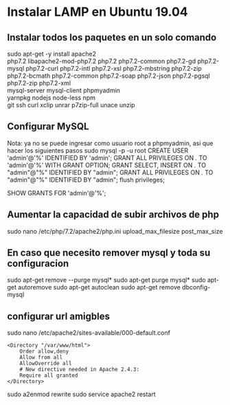 # Instalar LAMP en Ubuntu 19.04
## Instalar todos los paquetes en un solo comando
sudo apt-get -y install apache2 \
php7.2 libapache2-mod-php7.2 php7.2 php7.2-common php7.2-gd php7.2-mysql php7.2-curl php7.2-intl php7.2-xsl php7.2-mbstring php7.2-zip php7.2-bcmath php7.2-common php7.2-soap php7.2-json php7.2-pgsql php7.2-zip php7.2-xml \
mysql-server mysql-client phpmyadmin \
yarnpkg nodejs node-less npm \
git ssh curl xclip unrar p7zip-full unace unzip

## Configurar MySQL
Nota: ya no se puede ingresar como usuario root a phpmyadmin, asi que hacer los siguientes pasos
sudo mysql -p -u root
CREATE USER 'admin'@'%' IDENTIFIED BY 'admin';
GRANT ALL PRIVILEGES ON *.* TO 'admin'@'%' WITH GRANT OPTION;
GRANT SELECT, INSERT ON *.* TO "admin"@"%" IDENTIFIED BY "admin";
GRANT ALL PRIVILEGES ON *.* TO "admin"@"%" IDENTIFIED BY "admin";
flush privileges;

SHOW GRANTS FOR 'admin'@'%';
## Aumentar la capacidad de subir archivos de php
sudo nano /etc/php/7.2/apache2/php.ini
upload_max_filesize
post_max_size
## En caso que necesito remover mysql y toda su configuracion
sudo apt-get remove --purge mysql*
sudo apt-get purge mysql*
sudo apt-get autoremove
sudo apt-get autoclean
sudo apt-get remove dbconfig-mysql

## configurar url amigbles
sudo nano /etc/apache2/sites-available/000-default.conf

	<Directory "/var/www/html">
		Order allow,deny
		Allow from all
		AllowOverride all
		# New directive needed in Apache 2.4.3:
		Require all granted
	</Directory>

sudo a2enmod rewrite
sudo service apache2 restart
